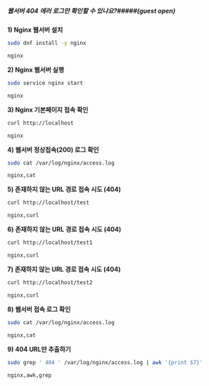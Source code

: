 ##### 웹서버 404 에러 로그만 확인할 수 있나요?#####(guest open)

**1) Nginx 웹서버 설치**

```bash
sudo dnf install -y nginx
```

```tech
nginx
```

**2) Nginx 웹서버 실행**

```bash
sudo service nginx start
```

```tech
nginx
```

**3) Nginx 기본페이지 접속 확인**

```bash
curl http://localhost
```

```tech
nginx
```

**4) 웹서버 정상접속(200) 로그 확인**

```bash
sudo cat /var/log/nginx/access.log
```

```tech
nginx,cat
```

**5) 존재하지 않는 URL 경로 접속 시도 (404)**

```bash
curl http://localhost/test
```

```tech
nginx,curl
```

**6) 존재하지 않는 URL 경로 접속 시도 (404)**

```bash
curl http://localhost/test1
```

```tech
nginx,curl
```

**7) 존재하지 않는 URL 경로 접속 시도 (404)**

```bash
curl http://localhost/test2
```

```tech
nginx,curl
```

**8) 웹서버 접속 로그 확인**

```bash
sudo cat /var/log/nginx/access.log
```

```tech
nginx,cat
```

**9) 404 URL만 추출하기**

```bash
sudo grep ' 404 ' /var/log/nginx/access.log | awk '{print $7}'
```

```tech
nginx,awk,grep
```
